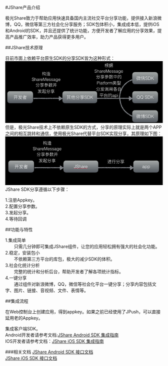 #JShare产品介绍

极光Share致力于帮助应用快速具备国内主流社交平台分享功能，提供接入新浪微博，QQ，微信等第三方社会化分享服务；SDK包体积小，集成成本低，提供iOS和Android的SDK，并且还提供了统计功能，方便开发者了解应用的分享效果，提高产品推广效率，助力产品获得更多用户。


##JShare技术原理

目前市面上依赖平台原生SDK的分享SDK皆为这种形式：
![](image/yilaiban.png)但是，极光Share技术上不依赖原生SDK的方式，分享的原理实际上就是两个APP之间的相互跳转和通信，使用极光Share代替平台SDK实现分享，其原理如下图：![](image/feiyilaiban.png)JShare SDK分享遵循以下步骤：

1.注册Appkey。<br>
2.配置分享参数。<br>
3.发起分享。<br>
4.等待回调<br>

##功能与特性

1.集成简单<br>
&emsp;&emsp;只需几分钟即可集成JShare组件，让您的应用轻松拥有强大的社会化功能。<br>
2.稳定，安装包小<br>
&emsp;&emsp;不依赖第三方平台的库包，极大的减少SDK的体积。<br>
3.社会化统计分析<br>
&emsp;&emsp;完整的统计和分析后台，帮助开发者了解各项统计指标。<br>
4.一键分享<br>
&emsp;&emsp;通过组件对新浪微博，QQ，微信等社会化平台一键分享；分享内容包括文字、图片、链接、音视频、文件、表情等。<br>


##集成流程

在Web控制台上创建应用，得到appkey。如果之前已经使用了JPush，可以直接延用老的Appkey。

集成客户端SDK。<br>
Android开发者请参考文档:[JShare Android SDK 集成指南](../client/Android/android_sdk.md)<br>
IOS开发者请参考文档：[JShare iOS SDK 集成指南](../client/iOS/ios_sdk.md)<br>

###相关文档
[JShare Android SDK 接口文档](../client/Android/android_api.md)<br>
[JShare iOS SDK 接口文档](../client/iOS/ios_api.md)